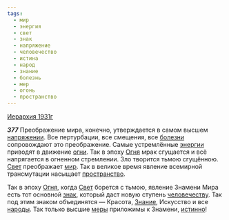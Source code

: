 ```yaml
---
tags:
  - мир
  - энергия
  - свет
  - знак
  - напряжение
  - человечество
  - истина
  - народ
  - знание
  - болезнь
  - мер
  - огонь
  - пространство
---
```


[Иерархия 1931г](/agni/1931)

___377___
Преображение мира, конечно, утверждается в самом высшем [напряжении](/tag/#напряжение). Все пертурбации, все смещения, все [болезни](/tag/#болезнь) сопровождают это преображение. Самые устремлённые [энергии](/tag/#энергия) приводят в движение [огни](/tag/#огонь). Так в эпоху [Огня](/tag/#огонь) мрак сгущается и всё напрягается в огненном стремлении. Зло творится тьмою сгущённою. [Свет](/tag/#свет) преображает [мир](/tag/#мир). Так в великое время явление всемирной трансмутации насыщает [пространство](/tag/#пространство).   

Так в эпоху [Огня](/tag/#огонь), когда [Свет](/tag/#свет) борется с тьмою, явление Знамени Мира есть тот основной [знак](/tag/#знак), который даст новую ступень [человечеству](/tag/#человечество). Так под этим знаком объединятся — Красота, [Знание](/tag/#знание), Искусство и все [народы](/tag/#народ). Так только высшие [меры](/tag/#мер) приложимы к Знамени, [истинно](/tag/#истина)!   


